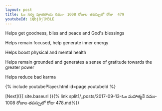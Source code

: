 ```yaml
---
layout: post
title: ఓం సర్వ పూజితాయ నమః- 1008 రోజుల తపస్సులో రోజు  479
youtubeId: iQbj8jlM3LE
---
```

 
 
Helps get goodness, bliss and peace and God's blessings
 
Helps remain focused, help generate inner energy 
 
Helps boost physical and mental health 
 
Helps remain grounded and generates a sense of gratitude towards the greater power 
 
Helps reduce bad karma
 
 
 
 


{% include youtubePlayer.html id=page.youtubeId %}
 
[Next]({{ site.baseurl }}{% link  split1/_posts/2017-09-13-ఓం మహాత్మనే నమః- 1008 రోజుల తపస్సులో రోజు  478.md%})
 
